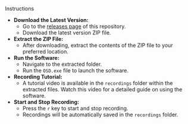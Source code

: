 Instructions
    <ul>
        <li>
            <strong>Download the Latest Version:</strong>
            <ul>
                <li>Go to the <a href="[./releases](https://github.com/saijapesh/OSD-On_Screen_Display/releases/tag/V1.0)">releases page</a> of this repository.</li>
                <li>Download the latest version ZIP file.</li>
            </ul>
        </li>
        <li>
            <strong>Extract the ZIP File:</strong>
            <ul>
                <li>After downloading, extract the contents of the ZIP file to your preferred location.</li>
            </ul>
        </li>
        <li>
            <strong>Run the Software:</strong>
            <ul>
                <li>Navigate to the extracted folder.</li>
                <li>Run the <code>OSD.exe</code> file to launch the software.</li>
            </ul>
        </li>
        <li>
            <strong>Recording Tutorial:</strong>
            <ul>
                <li>A tutorial video is available in the <code>recordings</code> folder within the extracted files. Watch this video for a detailed guide on using the software.</li>
            </ul>
        </li>
        <li>
            <strong>Start and Stop Recording:</strong>
            <ul>
                <li>Press the <code>r</code> key to start and stop recording.</li>
                <li>Recordings will be automatically saved in the <code>recordings</code> folder.</li>
            </ul>
        </li>
    </ul>
    

